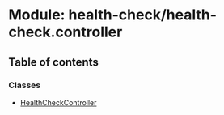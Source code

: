 # Module: health-check/health-check.controller

## Table of contents

### Classes

- [HealthCheckController](../classes/health_check_health_check_controller.HealthCheckController.md)
